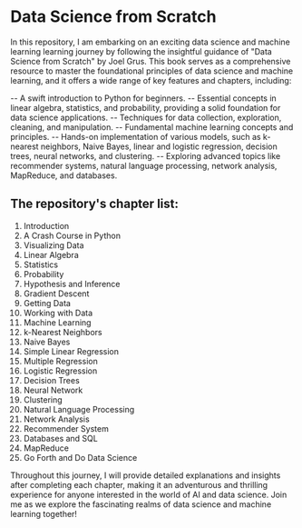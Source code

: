# Data Science from Scratch
In this repository, I am embarking on an exciting data science and machine learning learning journey by following the insightful guidance of "Data Science from Scratch" by Joel Grus. This book serves as a comprehensive resource to master the foundational principles of data science and machine learning, and it offers a wide range of key features and chapters, including:

  -- A swift introduction to Python for beginners.
  -- Essential concepts in linear algebra, statistics, and probability, providing a solid foundation for data science applications.
  -- Techniques for data collection, exploration, cleaning, and manipulation.
  -- Fundamental machine learning concepts and principles.
  -- Hands-on implementation of various models, such as k-nearest neighbors, Naive Bayes, linear and logistic regression, decision trees, neural networks, and clustering.
  -- Exploring advanced topics like recommender systems, natural language processing, network analysis, MapReduce, and databases.

## The repository's chapter list:

01. Introduction
02. A Crash Course in Python
03. Visualizing Data
04. Linear Algebra
05. Statistics
06. Probability
07. Hypothesis and Inference
08. Gradient Descent
09. Getting Data
10. Working with Data
11. Machine Learning
12. k-Nearest Neighbors
13. Naive Bayes
14. Simple Linear Regression
15. Multiple Regression
16. Logistic Regression
17. Decision Trees
18. Neural Network
19. Clustering
20. Natural Language Processing
21. Network Analysis
22. Recommender System
23. Databases and SQL
24. MapReduce
25. Go Forth and Do Data Science

Throughout this journey, I will provide detailed explanations and insights after completing each chapter, making it an adventurous and thrilling experience for anyone interested in the world of AI and data science. Join me as we explore the fascinating realms of data science and machine learning together!


